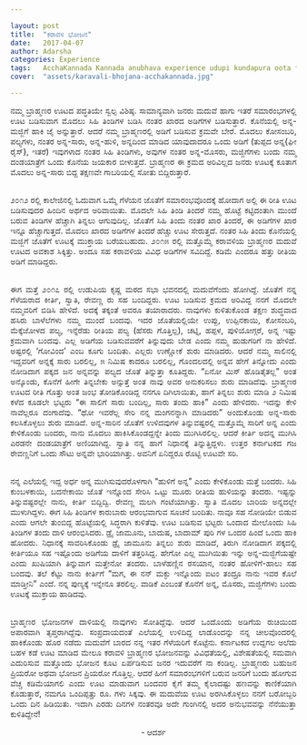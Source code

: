 ```yaml
---

layout: post
title:  "ಕರಾವಳಿ ಭೋಜನ"
date:   2017-04-07
author: Adarsha
categories: Experience
tags:	AcchaKannada Kannada anubhava experience udupi kundapura oota foodstyle brahamana
cover:  "assets/karavali-bhojana-acchakannada.jpg"

---
```


<p align = "justify">ನಮ್ಮ ಬ್ರಾಹ್ಮಣರ ಊಟದ ಪದ್ಧತಿಯೇ ಸ್ವಲ್ಪ ವಿಶಿಷ್ಠ. ಸಾಮಾನ್ಯವಾಗಿ ಜನರು ಮದುವೆ ಹಾಗು ಇತರೆ ಸಮಾರಂಭಗಳಲ್ಲಿ ಊಟ ಬಡಿಸುವಾಗ ಮೊದಲು ಸಿಹಿ ತಿಂಡಿಗಳ ಬಡಿಸಿ ನಂತರ ಖಾರದ ಅಡಿಗೆಗಳ ಬಡಿಸುತ್ತಾರೆ. ಕೊನೆಯಲ್ಲಿ ಅನ್ನ-ಮಜ್ಜಿಗೆ ಹಾಕಿ ಜೈ ಅನ್ನುತ್ತಾರೆ. ಆದರೆ ನಮ್ಮ ಬ್ರಾಹ್ಮಣರಲ್ಲಿ ಅಡಿಗೆ ಬಡಿಸುವ ಕ್ರಮವೇ ಬೇರೆ. ಮೊದಲು ಕೋಸಂಬರಿ, ಪಲ್ಯಗಳು, ನಂತರ ಅನ್ನ-ಸಾರು, ಅನ್ನ-ಹುಳಿ, ಅನ್ನದಿಂದ ಮಾಡಿದ ಯಾವುದಾದರೂ ಒಂದು ಅಡಿಗೆ (ತುಪ್ಪದ ಅನ್ನ{ಘೀ ರೈಸ್}, ಇತರೆ) ಇವುಗಳಾದ ನಂತರ ಸಿಹಿ ತಿಂಡಿಗಳು, ಅವುಗಳ ನಂತರ ಅನ್ನ-ಮೊಸರು, ಮಜ್ಜಿಗೆಗಳು ಬಂದು ನಮ್ಮ ದಂಡಯಾತ್ರೆಗೆ ಒಂದು ಕೊನೆಯ ಜಯಕಾರ ಬೀಳುತ್ತದೆ. ಬ್ರಾಹ್ಮಣರ ಈ ಕ್ರಮದ ಅರಿವಿಲ್ಲದ ಜನರು ಊಟಕ್ಕೆ ಕೂತಾಗ ಮೊದಲು ಅನ್ನ-ಸಾರು ಬಿದ್ದ ತಕ್ಷಣವೇ ಗಾಬರಿಯಲ್ಲಿ ಸೋತು ಬಿದ್ದಿರುತ್ತಾರೆ.</p>

<p align = "justify"><br>೨೦೧೨ ರಲ್ಲಿ ಕಾಲೇಜಿನಲ್ಲಿ ಓದುವಾಗ ಒಮ್ಮೆ ಗೆಳೆಯನ ಜೊತೆಗೆ ಸಮಾರಂಭವೊಂದಕ್ಕೆ ಹೋದಾಗ ಅಲ್ಲಿ ಈ ರೀತಿ ಊಟ ಬಡಿಸುವುದರ ಹಿಂದಿನ ಅರ್ಥದ ಅರಿವಾಯಿತು. ಮೊದಲೇ ಸಿಹಿ ತಿಂಡಿ ತಿಂದರೆ ನಮ್ಮ ಹೊಟ್ಟೆ ಕಟ್ಟಿದಂತಾಗಿ ಮುಂದೆ ಬರುವ ತಿಂಡಿಗಳ ಹೆಚ್ಚಾಗಿ ತಿನ್ನಲು ಆಗುವುದಿಲ್ಲ. ಜೊತೆಗೆ ಸಿಹಿ ತಿಂದು ನಂತರ ಖಾರ ತಿಂದರೆ, ಈ ಅಡಿಗೆಗಳ ಖಾರ ಇನ್ನೂ ಹೆಚ್ಚಾಗುತ್ತದೆ. ಮೊದಲು ಖಾರದ ಅಡಿಗೆಗಳ ತಿಂದರೆ ಹೆಚ್ಚು ಊಟ ಸೇರುತ್ತದೆ. ನಂತರ ಸಿಹಿ ತಿಂದು ಕೊನೆಯಲ್ಲಿ ಮಜ್ಜಿಗೆ ಜೊತೆಗೆ ಊಟಕ್ಕೆ ಮುಕ್ತಾಯ ಬರೆಯಬಹುದು.
೨೦೧೫ ರಲ್ಲಿ ಮತ್ತೊಮ್ಮೆ ಕರಾವಳಿಯ ಬ್ರಾಹ್ಮಣರ ಮದುವೆ ಊಟದ ಅವಕಾಶ ಸಿಕ್ಕಿತ್ತು. ಅಂದೂ ಸಹ ಕರಾವಳಿಯ ವಿವಿಧ ಅಡಿಗೆಗಳ ಸವಿದಿದ್ದೆ. ಕಡಿಮೆ ಎಂದರೂ ಹತ್ತು ರೀತಿಯ ಅಡಿಗೆ ಮಾಡಿದ್ದರು.</p>

<p align = "justify"><br>ಈಗ ಮತ್ತೆ ೨೦೧೭ ರಲ್ಲಿ ಉಡುಪಿಯ ಕೃಷ್ಣ ಮಠದ ಸಭಾ ಭವನದಲ್ಲಿ ಮದುವೆಗೆಂದು ಹೋಗಿದ್ದೆ. ಜೊತೆಗೆ ನನ್ನ ಗೆಳೆಯರಾದ ಕೀರ್ತಿ, ಸ್ವಾತಿ, ರೇವಣ್ಣ ರು ಸಹ ಬಂದಿದ್ದರು. ಊಟ ಬಡಿಸುವ ಕ್ರಮದ ಅರಿವಿದ್ದ ನನಗೆ ಮೊದಲೇ ನಮ್ಮವರಿಗೆ ಬಿಡಿಸಿ ಹೇಳಿದೆ. ಅದಕ್ಕೆ ತಕ್ಕಂತೆ ಅವರೂ ತಯಾರಾದರು. ನಾವುಗಳು ಕುಳಿತುಕೊಂಡ ತಕ್ಷಣ ಶುದ್ಧವಾದ ಹಸಿರು ಬಾಳೆಲೆಗಳು ನಮ್ಮ ಮುಂದೆ ಬಂದವು. ಇದರ ಜೊತೆಯಲ್ಲಿಯೇ ಉಪ್ಪು, ಉಪ್ಪಿನಕಾಯಿ, ಕೋಸಂಬರಿ, ಮೆಕ್ಕೆಜೋಳದ ಪಲ್ಯ, ಇನ್ನೆರೆಡು ರೀತಿಯ ಪಲ್ಯ (ಹೆಸರು ಗೊತ್ತಿಲ್ಲ), ಚಟ್ನಿ, ಹಪ್ಪಳ, ಪುಳಿಯೋಗ್ಗರೆ, ಅನ್ನ ಇಷ್ಟು ಕ್ರಮವಾಗಿ ಬಂದವು. ಎಲ್ಲ ಅಡಿಗೆಯ ಬಡಿಸುವವರೆಗೆ ತಿನ್ನುವುದು ಬೇಡ ಎಂದು ನಮ್ಮ ಹುಡುಗರಿಗೆ ನಾ ಹೇಳಿದೆ. ಅಷ್ಟರಲ್ಲಿ ‘ಗೋವಿಂದ’ ಎಂಬ ಕೂಗು ಬಂದಿತು. ಎಲ್ಲರು ಉಣ್ಣೋಕೆ ಶುರು ಮಾಡಿದರು. ಆದರೆ ನಮ್ಮ ಸಾಲಿನಲ್ಲಿ ಇದ್ದವರಿಗೆ ಅನ್ನಕ್ಕೆ ಸಾರು ಬರಲಿಲ್ಲ, ೫ ನಿಮಿಷ ಕಾದರೂ ಬರಲಿಲ್ಲ, ಗೊಂದಲದಲ್ಲಿ ಅನ್ನವ ಹೇಗೆ ತಿನ್ನೋದು ಎಂದು ನೋಡಿದಾಗ ಪಕ್ಕದ ಜನ ಅನ್ನವನ್ನು ಪಲ್ಯದ ಜೊತೆ ತಿನ್ನುತ್ತಾ ಕೂತಿದ್ದರು. “ಏನೋ ಮಿಸ್ ಹೊಡಿತೈತಲ್ಲ”  ಅಂತ ಅನ್ಕೊಂಡು, ಕೊನೆಗೆ ಹೀಗೇ ತಿನ್ನಬೇಕು ಅನ್ಸುತ್ತೆ ಅಂತ ನಾವು ಅವರ ಅನುಕರಿಸಲು ಶುರು ಮಾಡಿದೆವು. ಬ್ರಾಹ್ಮಣರ ಊಟದ ರೀತಿ ಗೊತ್ತು ಅಂತ ಜಂಭ ತೋಡಿಕೊಂಡಿದ್ದ ನನಗೂ ದಿಗಿಲಾಯಿತು, ಹಾಗೆ ತಿನ್ನಲು ಶುರು ಮಾಡಿ ೨ ನಿಮಿಷ ಕಳೆದ ಕೂಡಲೇ ಭಟ್ಟರು “ಈ ಸಾಲಿಗೆ ಸಾರು ಬಂದಿಲ್ಲ, ಸಾರು ತಂದು ಹಾಕಿ” ಎಂದು ಹೇಳಿದರು. ಇದನ್ನು ಕೇಳಿ ನಾವೆಲ್ಲರೂ ದಂಗಾದೆವು. “ಥೋ ಇವರೆಲ್ಲ ಸೇರಿ ನನ್ನ ಮಂಗನನ್ನಾಗಿ ಮಾಡಿದರು” ಅಂದುಕೊಂಡು ಅನ್ನ-ಸಾರು ಕಲಸಿಕೊಳ್ಳಲು ಶುರು ಮಾಡಿದೆ. ಅನ್ನ-ಸಾರಿನ ಜೊತೆಗೆ ಉಳಿದವುಗಳ ತಿನ್ನುವಷ್ಟರಲ್ಲಿ ಮತ್ತೊಮ್ಮೆ ಸಾರಿಗೆ ಅನ್ನ ಎಂದು ಕೇಳಿಕೊಂಡು ಬಂದರು, ನಾನು ಮೊದಲು ಹಾಕಿಸಿಕೊಂಡದ್ದನ್ನೇ ತಿಂದು ಮುಗಿಸಿರಲಿಲ್ಲ. ಆದರೆ ಕೀರ್ತಿ ಅದನ್ನ ಮುಗಿಸಿ ಎರಡನೇ ದಂಡಯಾತ್ರೆಗೆ ಅಣಿಯಾಗಿದ್ದ. ಸ್ವಾತಿ ನನ್ನ ಹಾಗೆ ನಿಧಾನಕ್ಕೆ ತಿನ್ನುತ್ತಿದ್ದಳು. ಉತ್ತರ ಕರ್ನಾಟಕದ ಗಜ ರೇವಣ್ಣನಿಗೆ ಒಂದು ಸೌಟು ಅನ್ನವೇ ಭಾರಿಯಾಗಿತ್ತು. ಅವನಿಗೆ ಏನಿದ್ದರೂ ರೊಟ್ಟಿ ಊಟವೇ ಸರಿ.</p>

<p align = "justify"><br>ನನ್ನ ಎಲೆಯಲ್ಲಿ ಇದ್ದ ಅರ್ಧ ಅನ್ನ ಮುಗಿಸುವುದರೊಳಗಾಗಿ “ಹುಳಿಗೆ  ಅನ್ನ” ಎಂದು ಕೇಳಿಕೊಂಡು ಮತ್ತೆ ಬಂದರು. ಸಿಹಿ ಕುಂಬಳಕಾಯಿ, ಬದನೇಕಾಯಿ ಜೊತೆ ಇನ್ನೊಂದ ಸೇರಿಸಿ ಒಟ್ಟು ಮೂರು ರೀತಿಯ ಹುಳಿಯನ್ನು ತಂದರು. ಇಷ್ಟನ್ನು ತಿನ್ನುವಷ್ಟರಲ್ಲೇ ನಾನು, ಕೀರ್ತಿ ಬಿದ್ದಿದ್ವಿ. ರೇವಣ್ಣ ಮಲಗಿ ಗಂಟೆಯಾಗಿತ್ತು. ಸ್ವಾತಿ ಮೊದಲ ಬಾರಿಯ ಅನ್ನದಲ್ಲೇ ಮುಳುಗಿದ್ದಳು. ಈಗ ಸಿಹಿ ತಿಂಡಿಗಳ ಕಾರುಬಾರು ಆರಂಭವಾಗುವ ಸೂಚನೆ ಬಂದಿತು. ನಾವೂ ಸಹ ನೋಡಿಯೇ ಬಿಡುವ ಎಂದು ಆಗಲೇ ತುಂಬಿದ್ದ ಹೊಟ್ಟೆಯಲ್ಲಿ ಸಿದ್ಧರಾಗಿ ಕುಳಿತೆವು. ಊಟ ಬಡಿಸುವ ಭಟ್ಟರು ಒಂದಾದ ಮೇಲೊಂದು ಸಿಹಿ ತಿಂಡಿಗಳ ತಂದು ದಾಳಿ ಆರಂಭಿಸಿದರು. ಡ್ರೈ ಜಾಮೂನು, ಬಾದುಷ, ಬಾದಾಮ್ ಪುರಿ ಗಳ ಒಂದರ ಹಿಂದೆ ಒಂದು ಹಾಕಿ ಹೋದರು. ನಿಧಾನಕ್ಕೆ ಸಾವರಿಸಿಕೊಂಡು ಡ್ರೈ ಜಾಮೂನು ತಿನ್ನಲು ಶುರು ಮಾಡಿದೆ, ತಿರುಗಿ ನೋಡಿದಾಗ ಪಕ್ಕದಲ್ಲಿ ಕೀರ್ತಿಯೂ ಸಹ ಇಷ್ಟೊಂದು ಅಡಿಗೆಯ ದಾಳಿಗೆ ತತ್ತರಿಸಿದ್ದ.  ಹೇಗೋ ಎಲ್ಲ ಮುಗಿಯಿತು ಇನ್ನು ಅನ್ನ-ಮಜ್ಜಿಗೆಯಷ್ಟೇ ಎಂದು ಖುಷಿಯಾಗಿ ತಿನ್ನುವಾಗ ಮತ್ತೇನೋ ತಂದರು. ಬಾಳೆಹಣ್ಣಿನ ರಸಯಾನ, ನಂತರ ಹೋಳಿಗೆ-ಹಾಲು ಸಹ ಬಂದವು. ತಲೆ ಕೆಟ್ಟು ನಾನು ಕೀರ್ತಿಗೆ “ಮಗ, ಈ ನನ್ ಮಕ್ಳು ಇನ್ನೊಂದು ಐಟಂ ತಂದ್ರೂ ನಾನು ಇವರ ಕೊಲೆ ಮಾಡ್ತೀನಿ” ಎಂದೆ. ನನ್ನ ಪುಣ್ಯಕ್ಕೆ ಇನ್ನೇನೂ ತರಲಿಲ್ಲ. ವಾಡಿಕೆ ಎಂಬಂತೆ ಕೊನೆಗೆ ಅನ್ನ, ಮೊಸರು, ಮಜ್ಜಿಗೆಗಳು ಬಂದು ಊಟಕ್ಕೆ ಮುಕ್ತಾಯ ಹಾಡಿದವು.</p>

<p align = "justify"><br>ಬ್ರಾಹ್ಮಣರ ಭೋಜನಗಳ ದಾಳಿಯಲ್ಲಿ ನಾವುಗಳು ಸೋತಿದ್ದೆವು. ಆದರೆ ಒಂದೊಂದು ಅಡಿಗೆಯ ರುಚಿಯಿಂದ ಅಪಾರವಾಗಿ ತೃಪ್ತರಾಗಿದ್ದೆವು. ಸಂಪ್ರದಾಯದಂತೆ ಎಲೆಯಲ್ಲಿ ಉಳಿದಿದ್ದ ಲಾಡೊಂದನ್ನು ನನ್ನ ಚೀಲವೊಂದರಲ್ಲಿ ಹಾಕಿಕೊಂಡು ಹೊರ ನಡೆದು ಮದುವೆಗೆ ಬಾರದ ನನ್ನ ಇತರ ಗೆಳೆಯರಿಗೆ ಕೊಟ್ಟೆನು. ಕರ್ನಾಟಕದ ಉದ್ದಗಲ ಅಲೆದು ಬಹಳ ಕಡೆ ಊಟ ಮಾಡಿದ ಮೇಲೂ ಕರಾವಳಿ ಬ್ರಾಹ್ಮಣರ ಭೋಜನವನ್ನು ವಿವಿಧತೆಯಲ್ಲಿ, ವಿಶೇಷತೆಯಲ್ಲಿ ಸಮವಾಗಿ ಎದುರಿಸುವ ಮತ್ತೊಂದು ಭೋಜನ ಕೂಟ ಏರ್ಪಡಿಸುವ ಜನರ ಇದುವರೆಗೆ ನಾ ಕಂಡಿಲ್ಲ. ಬ್ರಾಹ್ಮಣರು ಬಹುಜನ ಪ್ರಿಯರೋ ಅಥವಾ ಭೋಜನ ಪ್ರಿಯರೋ ಗೊತ್ತಿಲ್ಲ. ಆದರೆ ಹೀಗೆ ಸಮಾರಂಭಗಳಿಗೆ ಬರುವ ಜನರಿಗೆ ಬಂದು ಹೋಗುವ ವೆಚ್ಚ ಕಡಿಮೆಯಾಗಲಿ ಎಂದು ಊಟ ಮಾಡುವಾಗ ಬಂದವರ ಕೈಗೆ ತಮ್ಮ ಕೈಲಾದಷ್ಟು ಹಣವನ್ನು ಕಾಣಿಕೆಯಾಗಿ ಕೊಡುತ್ತಾರೆ, ನಮಗೂ ಒಂದಿಪ್ಪತ್ತು ರೂ. ಗಳು ಸಿಕ್ಕವು. ಈ ಮದುವೆಯ ಊಟ ಅರಗಿಸಿಕೊಳ್ಳಲು ನನಗೆ ಬರೋಬ್ಬರಿ ಒಂದು ದಿನ ಹಿಡಿಯಿತು. ಇದಾಗಿ ಎರಡು ದಿನಗಳ ನಂತರವೂ ಅದೇ ಗುಂಗಿನಲ್ಲಿ ಅದರ ಅನುಭವವನ್ನು ನೆನೆಯುತ್ತಾ ಕುಳಿತಿದ್ದೇನೆ!</p>

<p align="center"> - ಆದರ್ಶ </p>

